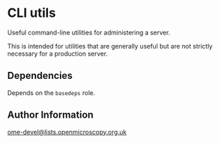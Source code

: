 CLI utils
=========

Useful command-line utilities for administering a server.

This is intended for utilities that are generally useful but are not strictly necessary for a production server.


Dependencies
------------

Depends on the `basedeps` role.


Author Information
------------------

ome-devel@lists.openmicroscopy.org.uk
